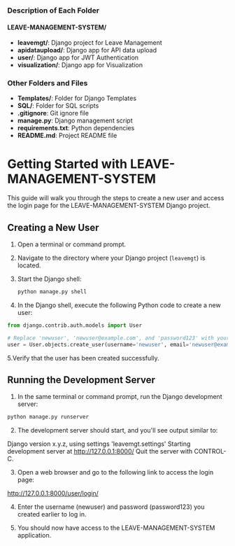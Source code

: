 
### Description of Each Folder

#### LEAVE-MANAGEMENT-SYSTEM/
- **leavemgt/**: Django project for Leave Management
- **apidataupload/**: Django app for API data upload
- **user/**: Django app for JWT Authentication
- **visualization/**: Django app for Visualization

### Other Folders and Files
- **Templates/**: Folder for Django Templates
- **SQL/**: Folder for SQL scripts
- **.gitignore**: Git ignore file
- **manage.py**: Django management script
- **requirements.txt**: Python dependencies
- **README.md**: Project README file



# Getting Started with LEAVE-MANAGEMENT-SYSTEM

This guide will walk you through the steps to create a new user and access the login page for the LEAVE-MANAGEMENT-SYSTEM Django project.

## Creating a New User

1. Open a terminal or command prompt.

2. Navigate to the directory where your Django project (`leavemgt`) is located.

3. Start the Django shell:
   ```bash
   python manage.py shell

4. In the Django shell, execute the following Python code to create a new user:

```python
from django.contrib.auth.models import User

# Replace 'newuser', 'newuser@example.com', and 'password123' with your desired values
user = User.objects.create_user(username='newuser', email='newuser@example.com', password='password123')
```

5.Verify that the user has been created successfully.

## Running the Development Server

1. In the same terminal or command prompt, run the Django development server:
```python
python manage.py runserver
```
2. The development server should start, and you'll see output similar to:

Django version x.y.z, using settings 'leavemgt.settings'
Starting development server at http://127.0.0.1:8000/
Quit the server with CONTROL-C.


3. Open a web browser and go to the following link to access the login page:

http://127.0.0.1:8000/user/login/

4. Enter the username (newuser) and password (password123) you created earlier to log in.

5. You should now have access to the LEAVE-MANAGEMENT-SYSTEM application.

